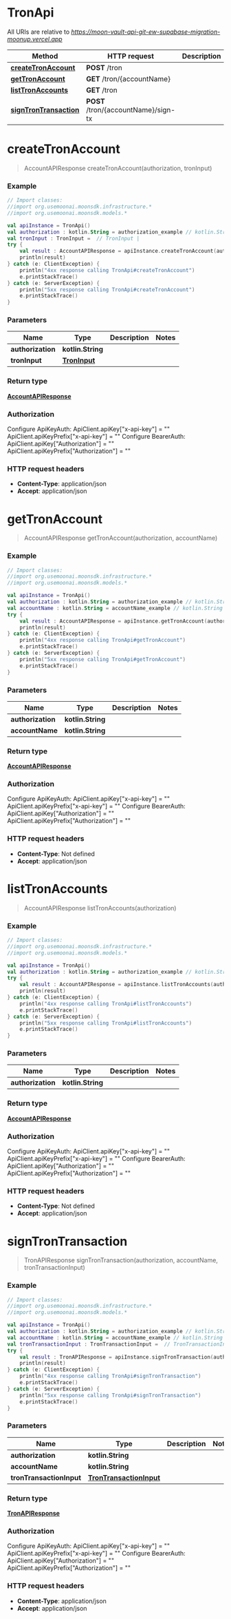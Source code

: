 # TronApi

All URIs are relative to *https://moon-vault-api-git-ew-supabase-migration-moonup.vercel.app*

Method | HTTP request | Description
------------- | ------------- | -------------
[**createTronAccount**](TronApi.md#createTronAccount) | **POST** /tron | 
[**getTronAccount**](TronApi.md#getTronAccount) | **GET** /tron/{accountName} | 
[**listTronAccounts**](TronApi.md#listTronAccounts) | **GET** /tron | 
[**signTronTransaction**](TronApi.md#signTronTransaction) | **POST** /tron/{accountName}/sign-tx | 


<a id="createTronAccount"></a>
# **createTronAccount**
> AccountAPIResponse createTronAccount(authorization, tronInput)



### Example
```kotlin
// Import classes:
//import org.usemoonai.moonsdk.infrastructure.*
//import org.usemoonai.moonsdk.models.*

val apiInstance = TronApi()
val authorization : kotlin.String = authorization_example // kotlin.String | 
val tronInput : TronInput =  // TronInput | 
try {
    val result : AccountAPIResponse = apiInstance.createTronAccount(authorization, tronInput)
    println(result)
} catch (e: ClientException) {
    println("4xx response calling TronApi#createTronAccount")
    e.printStackTrace()
} catch (e: ServerException) {
    println("5xx response calling TronApi#createTronAccount")
    e.printStackTrace()
}
```

### Parameters

Name | Type | Description  | Notes
------------- | ------------- | ------------- | -------------
 **authorization** | **kotlin.String**|  |
 **tronInput** | [**TronInput**](TronInput.md)|  |

### Return type

[**AccountAPIResponse**](AccountAPIResponse.md)

### Authorization


Configure ApiKeyAuth:
    ApiClient.apiKey["x-api-key"] = ""
    ApiClient.apiKeyPrefix["x-api-key"] = ""
Configure BearerAuth:
    ApiClient.apiKey["Authorization"] = ""
    ApiClient.apiKeyPrefix["Authorization"] = ""

### HTTP request headers

 - **Content-Type**: application/json
 - **Accept**: application/json

<a id="getTronAccount"></a>
# **getTronAccount**
> AccountAPIResponse getTronAccount(authorization, accountName)



### Example
```kotlin
// Import classes:
//import org.usemoonai.moonsdk.infrastructure.*
//import org.usemoonai.moonsdk.models.*

val apiInstance = TronApi()
val authorization : kotlin.String = authorization_example // kotlin.String | 
val accountName : kotlin.String = accountName_example // kotlin.String | 
try {
    val result : AccountAPIResponse = apiInstance.getTronAccount(authorization, accountName)
    println(result)
} catch (e: ClientException) {
    println("4xx response calling TronApi#getTronAccount")
    e.printStackTrace()
} catch (e: ServerException) {
    println("5xx response calling TronApi#getTronAccount")
    e.printStackTrace()
}
```

### Parameters

Name | Type | Description  | Notes
------------- | ------------- | ------------- | -------------
 **authorization** | **kotlin.String**|  |
 **accountName** | **kotlin.String**|  |

### Return type

[**AccountAPIResponse**](AccountAPIResponse.md)

### Authorization


Configure ApiKeyAuth:
    ApiClient.apiKey["x-api-key"] = ""
    ApiClient.apiKeyPrefix["x-api-key"] = ""
Configure BearerAuth:
    ApiClient.apiKey["Authorization"] = ""
    ApiClient.apiKeyPrefix["Authorization"] = ""

### HTTP request headers

 - **Content-Type**: Not defined
 - **Accept**: application/json

<a id="listTronAccounts"></a>
# **listTronAccounts**
> AccountAPIResponse listTronAccounts(authorization)



### Example
```kotlin
// Import classes:
//import org.usemoonai.moonsdk.infrastructure.*
//import org.usemoonai.moonsdk.models.*

val apiInstance = TronApi()
val authorization : kotlin.String = authorization_example // kotlin.String | 
try {
    val result : AccountAPIResponse = apiInstance.listTronAccounts(authorization)
    println(result)
} catch (e: ClientException) {
    println("4xx response calling TronApi#listTronAccounts")
    e.printStackTrace()
} catch (e: ServerException) {
    println("5xx response calling TronApi#listTronAccounts")
    e.printStackTrace()
}
```

### Parameters

Name | Type | Description  | Notes
------------- | ------------- | ------------- | -------------
 **authorization** | **kotlin.String**|  |

### Return type

[**AccountAPIResponse**](AccountAPIResponse.md)

### Authorization


Configure ApiKeyAuth:
    ApiClient.apiKey["x-api-key"] = ""
    ApiClient.apiKeyPrefix["x-api-key"] = ""
Configure BearerAuth:
    ApiClient.apiKey["Authorization"] = ""
    ApiClient.apiKeyPrefix["Authorization"] = ""

### HTTP request headers

 - **Content-Type**: Not defined
 - **Accept**: application/json

<a id="signTronTransaction"></a>
# **signTronTransaction**
> TronAPIResponse signTronTransaction(authorization, accountName, tronTransactionInput)



### Example
```kotlin
// Import classes:
//import org.usemoonai.moonsdk.infrastructure.*
//import org.usemoonai.moonsdk.models.*

val apiInstance = TronApi()
val authorization : kotlin.String = authorization_example // kotlin.String | 
val accountName : kotlin.String = accountName_example // kotlin.String | 
val tronTransactionInput : TronTransactionInput =  // TronTransactionInput | 
try {
    val result : TronAPIResponse = apiInstance.signTronTransaction(authorization, accountName, tronTransactionInput)
    println(result)
} catch (e: ClientException) {
    println("4xx response calling TronApi#signTronTransaction")
    e.printStackTrace()
} catch (e: ServerException) {
    println("5xx response calling TronApi#signTronTransaction")
    e.printStackTrace()
}
```

### Parameters

Name | Type | Description  | Notes
------------- | ------------- | ------------- | -------------
 **authorization** | **kotlin.String**|  |
 **accountName** | **kotlin.String**|  |
 **tronTransactionInput** | [**TronTransactionInput**](TronTransactionInput.md)|  |

### Return type

[**TronAPIResponse**](TronAPIResponse.md)

### Authorization


Configure ApiKeyAuth:
    ApiClient.apiKey["x-api-key"] = ""
    ApiClient.apiKeyPrefix["x-api-key"] = ""
Configure BearerAuth:
    ApiClient.apiKey["Authorization"] = ""
    ApiClient.apiKeyPrefix["Authorization"] = ""

### HTTP request headers

 - **Content-Type**: application/json
 - **Accept**: application/json

